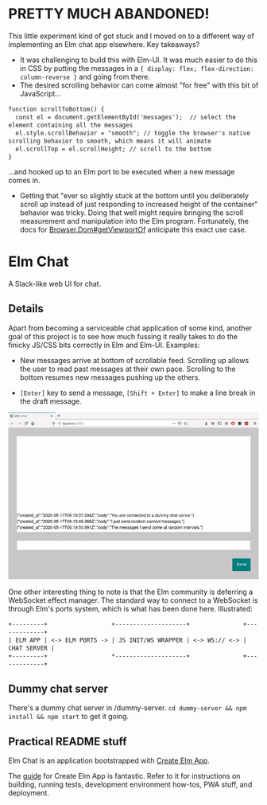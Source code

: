 # PRETTY MUCH ABANDONED!

This little experiment kind of got stuck and I moved on to a different way of implementing an Elm chat app elsewhere. Key takeaways?
* It was challenging to build this with Elm-UI. It was much easier to do this in CSS by putting the messages in a `{ display: flex; flex-direction: column-reverse }` and going from there.
* The desired scrolling behavior can come almost "for free" with this bit of JavaScript...
```
function scrollToBottom() {
  const el = document.getElementById('messages');  // select the element containing all the messages
  el.style.scrollBehavior = "smooth"; // toggle the browser's native scrolling behavior to smooth, which means it will animate
  el.scrollTop = el.scrollHeight; // scroll to the bottom
}
```
...and hooked up to an Elm port to be executed when a new message comes in.
* Getting that "ever so slightly stuck at the bottom until you deliberately scroll up instead of just responding to increased height of the container" behavior was tricky. Doing that well might require bringing the scroll measurement and manipulation into the Elm program. Fortunately, the docs for [Browser.Dom#getViewportOf](https://package.elm-lang.org/packages/elm/browser/latest/Browser-Dom#getViewportOf) anticipate this exact use case.


# Elm Chat

A Slack-like web UI for chat.

## Details

Apart from becoming a serviceable chat application of some kind, another goal of this project is to see how much fussing it really takes to do the finicky JS/CSS bits correctly in Elm and Elm-UI. Examples:

* New messages arrive at bottom of scrollable feed. Scrolling up allows the user to read past messages at their own pace. Scrolling to the bottom resumes new messages pushing up the others.

* `[Enter]` key to send a message, `[Shift + Enter]` to make a line break in the draft message.

![Animated GIF of UI](docs/animated.gif)

One other interesting thing to note is that the Elm community is deferring a WebSocket effect manager. The standard way to connect to a WebSocket is through Elm's ports system, which is what has been done here. Illustrated:

```
+---------+                  +--------------------+               +-------------+
| ELM APP | <-> ELM PORTS -> | JS INIT/WS WRAPPER | <-> WS:// <-> | CHAT SERVER |
+---------+                  *--------------------+               +-------------+
```

## Dummy chat server

There's a dummy chat server in /dummy-server. `cd dummy-server && npm install && npm start` to get it going.

## Practical README stuff

Elm Chat is an application bootstrapped with [Create Elm App](https://github.com/halfzebra/create-elm-app).

The [guide](https://github.com/halfzebra/create-elm-app/blob/master/template/README.md) for Create Elm App is fantastic. Refer to it for instructions on building, running tests, development environment how-tos, PWA stuff, and deployment.

